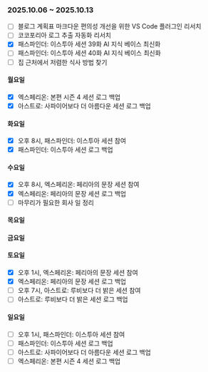 ### 2025.10.06 ~ 2025.10.13
- [ ] 블로그 계획표 마크다운 편의성 개선을 위한 VS Code 플러그인 리서치
- [ ] 코코포리아 로그 추출 자동화 리서치
- [x] 패스파인더: 이스투아 세션 39화 AI 지식 베이스 최신화
- [ ] 패스파인더: 이스투아 세션 40화 AI 지식 베이스 최신화
- [ ] 집 근처에서 저렴한 식사 방법 찾기

#### 월요일
- [x] 엑스페리온: 본편 시즌 4 세션 로그 백업
- [x] 아스트로: 사파이어보다 더 아름다운 세션 로그 백업

#### 화요일
- [x] 오후 8시, 패스파인더: 이스투아 세션 참여
- [x] 패스파인더: 이스투아 세션 로그 백업

#### 수요일
- [x] 오후 8시, 엑스페리온: 페리아의 문장 세션 참여
- [x] 엑스페리온: 페리아의 문장 세션 로그 백업
- [ ] 마무리가 필요한 회사 일 정리

#### 목요일

#### 금요일

#### 토요일
- [x] 오후 1시, 엑스페리온: 페리아의 문장 세션 참여
- [x] 엑스페리온: 페리아의 문장 세션 로그 백업
- [ ] 오후 7시, 아스트로: 루비보다 더 밝은 세션 참여
- [ ] 아스트로: 루비보다 더 밝은 세션 로그 백업

#### 일요일
- [ ] 오후 1시, 패스파인더: 이스투아 세션 참여
- [ ] 패스파인더: 이스투아 세션 로그 백업
- [ ] 아스트로: 사파이어보다 더 아름다운 세션 로그 백업
- [ ] 엑스페리온: 본편 시즌 4 세션 로그 백업

